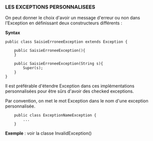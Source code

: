 ### LES EXCEPTIONS PERSONNALISEES

On peut donner le choix d'avoir un message d'erreur ou non dans l'Exception en définissant deux constructeurs différents :

<b>Syntax</b>

    public class SaisieErroneeException extends Exception {
        
        public SaisieErroneeException(){
        }

        public SaisieErroneeException(String s){
            Super(s);
        }
    }

Il est préférable d'étendre Exception dans ces implémentations personnalisées pour être sûrs d'avoir des checked exceptions.

Par convention, on met le mot Exception dans le nom d'une exception personnalisée.

        public class ExceptionNameException {
            ...
        }

<b>Exemple</b> : voir la classe InvalidException()
